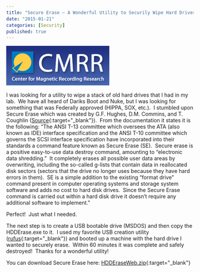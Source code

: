```yaml
---
title: "Secure Erase – A Wonderful Utility to Securily Wipe Hard Drives"
date: "2015-01-21"
categories: [Security]
published: true
---
```


![](images/header-acs.gif)

I was looking for a utility to wipe a stack of old hard drives that I had in my lab.  We have all heard of Dariks Boot and Nuke, but I was looking for something that was Federally approved (HIPPA, SOX, etc.).  I stumbled upon Secure Erase which was created by G.F. Hughes, D.M. Commins, and T. Coughlin ([Source](http://cmrr.ucsd.edu/people/Hughes/secure-erase.html "Source"){:target="_blank"}).  From the documentation it states it is the following: “The ANSI T-13 committee which oversees the ATA (also known as IDE) interface specification and the ANSI T-10 committee which governs the SCSI interface specification have incorporated into their standards a command feature known as Secure Erase (SE).  Secure erase is a positive easy-to-use data destroy command, amounting to “electronic data shredding.”  It completely erases all possible user data areas by overwriting, including the so-called g-lists that contain data in reallocated disk sectors (sectors that the drive no longer uses because they have hard errors in them).  SE is a simple addition to the existing “format drive” command present in computer operating systems and storage system software and adds no cost to hard disk drives.  Since the Secure Erase command is carried out within a hard disk drive it doesn’t require any additional software to implement.”

Perfect!  Just what I needed.

The next step is to create a USB bootable drive (MSDOS) and then copy the HDDErase.exe to it.  I used my favorite USB creation utility ([rufus](https://rufus.akeo.ie/){:target="_blank"}) and booted up a machine with the hard drive I wanted to securely erase.  Within 60 minutes it was complete and safely destroyed!  Thanks for a wonderful utility!

You can download Secure Erase here: [HDDEraseWeb.zip](http://cmrr.ucsd.edu/people/Hughes/documents/HDDEraseWeb.zip){:target="_blank"}

